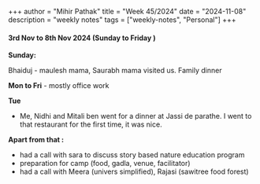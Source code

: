 +++
author = "Mihir Pathak"
title = "Week 45/2024"
date = "2024-11-08"
description = "weekly notes"
tags = ["weekly-notes", "Personal"]
+++

#### 3rd Nov to 8th Nov 2024 (Sunday to Friday )

**Sunday:**

Bhaiduj - maulesh mama, Saurabh mama visited us. Family dinner 

**Mon to Fri** - mostly office work 

**Tue** 

- Me, Nidhi and Mitali ben went for a dinner at Jassi de parathe. I went to that restaurant for the first time, it was nice.

**Apart from that :**

- had a call with sara to discuss story based nature education program 
- preparation for camp (food, gadla, venue, facilitator) 
- had a call with Meera (univers simplified), Rajasi (sawitree food forest)